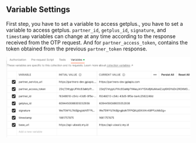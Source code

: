 ## Variable Settings

First step, you have to set a variable to access getplus., you have to set a variable to access getplus. ``partner_id``, ``getplus_id``, ``signature``, and ``timestamp`` variables can change at any time according to the response received from the OTP request. And for ``partner_access_token``, contains the token obtained from the previous ``partner_token`` response.

![variable_settings](variablesettings.png)